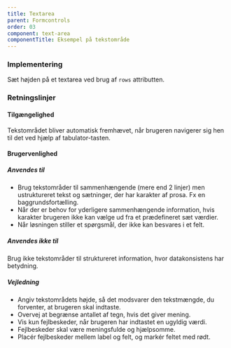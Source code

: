 ```yaml
---
title: Textarea
parent: Formcontrols
order: 03
component: text-area
componentTitle: Eksempel på tekstområde
---
```

### Implementering
  
Sæt højden på et textarea ved brug af `rows` attributten.

### Retningslinjer

#### Tilgængelighed

Tekstområdet bliver automatisk fremhævet, når brugeren navigerer sig hen til det ved hjælp af tabulator-tasten.

#### Brugervenlighed

##### Anvendes til

- Brug tekstområder til sammenhængende (mere end 2 linjer) men ustruktureret tekst og sætninger, der har karakter af prosa. Fx en baggrundsfortælling.
- Når der er behov for yderligere sammenhængende information, hvis karakter brugeren ikke kan vælge ud fra et prædefineret sæt værdier.
- Når løsningen stiller et spørgsmål, der ikke kan besvares i et felt.

##### Anvendes ikke til

Brug ikke tekstområder til struktureret information, hvor datakonsistens har betydning.

##### Vejledning

- Angiv tekstområdets højde, så det modsvarer den tekstmængde, du forventer, at brugeren skal indtaste.
- Overvej at begrænse antallet af tegn, hvis det giver mening.
- Vis kun fejlbeskeder, når brugeren har indtastet en ugyldig værdi.
- Fejlbeskeder skal være meningsfulde og hjælpsomme. 
- Placér fejlbeskeder mellem label og felt, og markér feltet med rødt.
